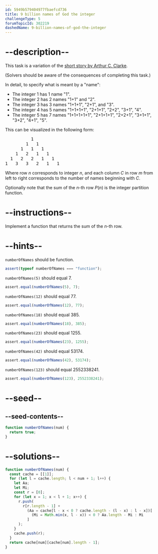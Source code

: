 ```yaml
---
id: 5949b579404977fbaefcd736
title: 9 billion names of God the integer
challengeType: 5
forumTopicId: 302219
dashedName: 9-billion-names-of-god-the-integer
---
```


# --description--

This task is a variation of the [short story by Arthur C. Clarke](<https://en.wikipedia.org/wiki/The Nine Billion Names of God#Plot_summary> "wp: The Nine Billion Names of God#Plot_summary").

(Solvers should be aware of the consequences of completing this task.)

In detail, to specify what is meant by a "name":

<ul>
  <li>The integer 1 has 1 name "1".</li>
  <li>The integer 2 has 2 names "1+1" and "2".</li>
  <li>The integer 3 has 3 names "1+1+1", "2+1",  and "3".</li>
  <li>The integer 4 has 5 names "1+1+1+1", "2+1+1", "2+2", "3+1", "4".</li>
  <li>The integer 5 has 7 names "1+1+1+1+1", "2+1+1+1", "2+2+1", "3+1+1", "3+2", "4+1", "5".</li>
</ul>

This can be visualized in the following form:

<pre>          1
        1   1
      1   1   1
    1   2   1   1
  1   2   2   1   1
1   3   3   2   1   1
</pre>

Where row $n$ corresponds to integer $n$, and each column $C$ in row $m$ from left to right corresponds to the number of names beginning with $C$.

Optionally note that the sum of the $n$-th row $P(n)$ is the integer partition function.

# --instructions--

Implement a function that returns the sum of the $n$-th row.

# --hints--

`numberOfNames` should be function.

```js
assert(typeof numberOfNames === "function");
```

`numberOfNames(5)` should equal 7.

```js
assert.equal(numberOfNames(5), 7);
```

`numberOfNames(12)` should equal 77.

```js
assert.equal(numberOfNames(12), 77);
```

`numberOfNames(18)` should equal 385.

```js
assert.equal(numberOfNames(18), 385);
```

`numberOfNames(23)` should equal 1255.

```js
assert.equal(numberOfNames(23), 1255);
```

`numberOfNames(42)` should equal 53174.

```js
assert.equal(numberOfNames(42), 53174);
```

`numberOfNames(123)` should equal 2552338241.

```js
assert.equal(numberOfNames(123), 2552338241);
```

# --seed--

## --seed-contents--

```js
function numberOfNames(num) {
  return true;
}
```

# --solutions--

```js
function numberOfNames(num) {
  const cache = [[1]];
  for (let l = cache.length; l < num + 1; l++) {
    let Aa;
    let Mi;
    const r = [0];
    for (let x = 1; x < l + 1; x++) {
      r.push(
        r[r.length - 1] +
          (Aa = cache[l - x < 0 ? cache.length - (l - x) : l - x])[
            (Mi = Math.min(x, l - x)) < 0 ? Aa.length - Mi : Mi
          ]
      );
    }
    cache.push(r);
  }
  return cache[num][cache[num].length - 1];
}
```
